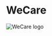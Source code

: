 # WeCare
![WeCare logo](https://user-images.githubusercontent.com/83284294/228996900-261c09da-ce0a-4eac-bd0d-cc81144038fa.png)
